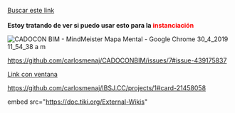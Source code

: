  <a href="http://www.quisqueyabiz.com/wiki/tiki-index.php?page=ADMINISTRACI%C3%93N+DEL+CGS">Buscar este link</a><br />
<br />
<strong>Estoy tratando de ver si puedo usar esto para la<span style="color:#FF0000;"> instanciaci&oacute;n</span></strong>

![CADOCON BIM - MindMeister Mapa Mental - Google Chrome 30_4_2019 11_54_38 a  m](https://user-images.githubusercontent.com/44502116/56975507-f5f30680-6b3e-11e9-85ad-210eb94e0317.png)

https://github.com/carlosmenaj/CADOCONBIM/issues/7#issue-439175837

<a href="https://github.com/carlosmenaj/CADOCONBIM/issues/7" target="_blank">Link con ventana</a>

https://github.com/carlosmenaj/IBSJ.CC/projects/1#card-21458058

 
embed src="https://doc.tiki.org/External-Wikis"
